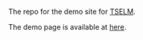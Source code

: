 The repo for the demo site for [TSELM](https://arxiv.org/abs/2409.07841).

The demo page is available at [here](https://beilong-tang.github.io/TSELM.demo/).